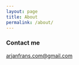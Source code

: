 ```yaml
---
layout: page
title: About
permalink: /about/
---
```


### Contact me

[arjanfrans.com@gmail.com](mailto:arjanfrans.com@gmail.com)
